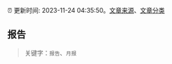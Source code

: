 :alarm_clock: 更新时间: 2023-11-24 04:35:50。[文章来源](/README.md)、[文章分类](/TAGS.md)

## 报告


> 关键字：`报告`、`月报`



